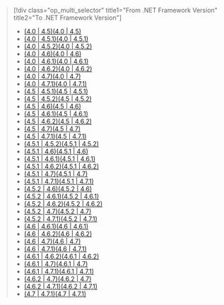 > [!div class="op_multi_selector" title1="From .NET Framework Version" title2="To .NET Framework Version"]
> - [<span data-ttu-id="4d7be-101">(4.0 | 4.5)</span><span class="sxs-lookup"><span data-stu-id="4d7be-101">(4.0 | 4.5)</span></span>](~/docs/framework/migration-guide/runtime/4.0-4.5.md)
> - [<span data-ttu-id="4d7be-102">(4.0 | 4.5.1)</span><span class="sxs-lookup"><span data-stu-id="4d7be-102">(4.0 | 4.5.1)</span></span>](~/docs/framework/migration-guide/runtime/4.0-4.5.1.md)
> - [<span data-ttu-id="4d7be-103">(4.0 | 4.5.2)</span><span class="sxs-lookup"><span data-stu-id="4d7be-103">(4.0 | 4.5.2)</span></span>](~/docs/framework/migration-guide/runtime/4.0-4.5.2.md)
> - [<span data-ttu-id="4d7be-104">(4.0 | 4.6)</span><span class="sxs-lookup"><span data-stu-id="4d7be-104">(4.0 | 4.6)</span></span>](~/docs/framework/migration-guide/runtime/4.0-4.6.md)
> - [<span data-ttu-id="4d7be-105">(4.0 | 4.6.1)</span><span class="sxs-lookup"><span data-stu-id="4d7be-105">(4.0 | 4.6.1)</span></span>](~/docs/framework/migration-guide/runtime/4.0-4.6.1.md)
> - [<span data-ttu-id="4d7be-106">(4.0 | 4.6.2)</span><span class="sxs-lookup"><span data-stu-id="4d7be-106">(4.0 | 4.6.2)</span></span>](~/docs/framework/migration-guide/runtime/4.0-4.6.2.md)
> - [<span data-ttu-id="4d7be-107">(4.0 | 4.7)</span><span class="sxs-lookup"><span data-stu-id="4d7be-107">(4.0 | 4.7)</span></span>](~/docs/framework/migration-guide/runtime/4.0-4.7.md)
> - [<span data-ttu-id="4d7be-108">(4.0 | 4.7.1)</span><span class="sxs-lookup"><span data-stu-id="4d7be-108">(4.0 | 4.7.1)</span></span>](~/docs/framework/migration-guide/runtime/4.0-4.7.1.md)
> - [<span data-ttu-id="4d7be-109">(4.5 | 4.5.1)</span><span class="sxs-lookup"><span data-stu-id="4d7be-109">(4.5 | 4.5.1)</span></span>](~/docs/framework/migration-guide/runtime/4.5-4.5.1.md)
> - [<span data-ttu-id="4d7be-110">(4.5 | 4.5.2)</span><span class="sxs-lookup"><span data-stu-id="4d7be-110">(4.5 | 4.5.2)</span></span>](~/docs/framework/migration-guide/runtime/4.5-4.5.2.md)
> - [<span data-ttu-id="4d7be-111">(4.5 | 4.6)</span><span class="sxs-lookup"><span data-stu-id="4d7be-111">(4.5 | 4.6)</span></span>](~/docs/framework/migration-guide/runtime/4.5-4.6.md)
> - [<span data-ttu-id="4d7be-112">(4.5 | 4.6.1)</span><span class="sxs-lookup"><span data-stu-id="4d7be-112">(4.5 | 4.6.1)</span></span>](~/docs/framework/migration-guide/runtime/4.5-4.6.1.md)
> - [<span data-ttu-id="4d7be-113">(4.5 | 4.6.2)</span><span class="sxs-lookup"><span data-stu-id="4d7be-113">(4.5 | 4.6.2)</span></span>](~/docs/framework/migration-guide/runtime/4.5-4.6.2.md)
> - [<span data-ttu-id="4d7be-114">(4.5 | 4.7)</span><span class="sxs-lookup"><span data-stu-id="4d7be-114">(4.5 | 4.7)</span></span>](~/docs/framework/migration-guide/runtime/4.5-4.7.md)
> - [<span data-ttu-id="4d7be-115">(4.5 | 4.7.1)</span><span class="sxs-lookup"><span data-stu-id="4d7be-115">(4.5 | 4.7.1)</span></span>](~/docs/framework/migration-guide/runtime/4.5-4.7.1.md)
> - [<span data-ttu-id="4d7be-116">(4.5.1 | 4.5.2)</span><span class="sxs-lookup"><span data-stu-id="4d7be-116">(4.5.1 | 4.5.2)</span></span>](~/docs/framework/migration-guide/runtime/4.5.1-4.5.2.md)
> - [<span data-ttu-id="4d7be-117">(4.5.1 | 4.6)</span><span class="sxs-lookup"><span data-stu-id="4d7be-117">(4.5.1 | 4.6)</span></span>](~/docs/framework/migration-guide/runtime/4.5.1-4.6.md)
> - [<span data-ttu-id="4d7be-118">(4.5.1 | 4.6.1)</span><span class="sxs-lookup"><span data-stu-id="4d7be-118">(4.5.1 | 4.6.1)</span></span>](~/docs/framework/migration-guide/runtime/4.5.1-4.6.1.md)
> - [<span data-ttu-id="4d7be-119">(4.5.1 | 4.6.2)</span><span class="sxs-lookup"><span data-stu-id="4d7be-119">(4.5.1 | 4.6.2)</span></span>](~/docs/framework/migration-guide/runtime/4.5.1-4.6.2.md)
> - [<span data-ttu-id="4d7be-120">(4.5.1 | 4.7)</span><span class="sxs-lookup"><span data-stu-id="4d7be-120">(4.5.1 | 4.7)</span></span>](~/docs/framework/migration-guide/runtime/4.5.1-4.7.md)
> - [<span data-ttu-id="4d7be-121">(4.5.1 | 4.7.1)</span><span class="sxs-lookup"><span data-stu-id="4d7be-121">(4.5.1 | 4.7.1)</span></span>](~/docs/framework/migration-guide/runtime/4.5.1-4.7.1.md)
> - [<span data-ttu-id="4d7be-122">(4.5.2 | 4.6)</span><span class="sxs-lookup"><span data-stu-id="4d7be-122">(4.5.2 | 4.6)</span></span>](~/docs/framework/migration-guide/runtime/4.5.2-4.6.md)
> - [<span data-ttu-id="4d7be-123">(4.5.2 | 4.6.1)</span><span class="sxs-lookup"><span data-stu-id="4d7be-123">(4.5.2 | 4.6.1)</span></span>](~/docs/framework/migration-guide/runtime/4.5.2-4.6.1.md)
> - [<span data-ttu-id="4d7be-124">(4.5.2 | 4.6.2)</span><span class="sxs-lookup"><span data-stu-id="4d7be-124">(4.5.2 | 4.6.2)</span></span>](~/docs/framework/migration-guide/runtime/4.5.2-4.6.2.md)
> - [<span data-ttu-id="4d7be-125">(4.5.2 | 4.7)</span><span class="sxs-lookup"><span data-stu-id="4d7be-125">(4.5.2 | 4.7)</span></span>](~/docs/framework/migration-guide/runtime/4.5.2-4.7.md)
> - [<span data-ttu-id="4d7be-126">(4.5.2 | 4.7.1)</span><span class="sxs-lookup"><span data-stu-id="4d7be-126">(4.5.2 | 4.7.1)</span></span>](~/docs/framework/migration-guide/runtime/4.5.2-4.7.1.md)
> - [<span data-ttu-id="4d7be-127">(4.6 | 4.6.1)</span><span class="sxs-lookup"><span data-stu-id="4d7be-127">(4.6 | 4.6.1)</span></span>](~/docs/framework/migration-guide/runtime/4.6-4.6.1.md)
> - [<span data-ttu-id="4d7be-128">(4.6 | 4.6.2)</span><span class="sxs-lookup"><span data-stu-id="4d7be-128">(4.6 | 4.6.2)</span></span>](~/docs/framework/migration-guide/runtime/4.6-4.6.2.md)
> - [<span data-ttu-id="4d7be-129">(4.6 | 4.7)</span><span class="sxs-lookup"><span data-stu-id="4d7be-129">(4.6 | 4.7)</span></span>](~/docs/framework/migration-guide/runtime/4.6-4.7.md)
> - [<span data-ttu-id="4d7be-130">(4.6 | 4.7.1)</span><span class="sxs-lookup"><span data-stu-id="4d7be-130">(4.6 | 4.7.1)</span></span>](~/docs/framework/migration-guide/runtime/4.6-4.7.1.md)
> - [<span data-ttu-id="4d7be-131">(4.6.1 | 4.6.2)</span><span class="sxs-lookup"><span data-stu-id="4d7be-131">(4.6.1 | 4.6.2)</span></span>](~/docs/framework/migration-guide/runtime/4.6.1-4.6.2.md)
> - [<span data-ttu-id="4d7be-132">(4.6.1 | 4.7)</span><span class="sxs-lookup"><span data-stu-id="4d7be-132">(4.6.1 | 4.7)</span></span>](~/docs/framework/migration-guide/runtime/4.6.1-4.7.md)
> - [<span data-ttu-id="4d7be-133">(4.6.1 | 4.7.1)</span><span class="sxs-lookup"><span data-stu-id="4d7be-133">(4.6.1 | 4.7.1)</span></span>](~/docs/framework/migration-guide/runtime/4.6.1-4.7.1.md)
> - [<span data-ttu-id="4d7be-134">(4.6.2 | 4.7)</span><span class="sxs-lookup"><span data-stu-id="4d7be-134">(4.6.2 | 4.7)</span></span>](~/docs/framework/migration-guide/runtime/4.6.2-4.7.md)
> - [<span data-ttu-id="4d7be-135">(4.6.2 | 4.7.1)</span><span class="sxs-lookup"><span data-stu-id="4d7be-135">(4.6.2 | 4.7.1)</span></span>](~/docs/framework/migration-guide/runtime/4.6.2-4.7.1.md)
> - [<span data-ttu-id="4d7be-136">(4.7 | 4.7.1)</span><span class="sxs-lookup"><span data-stu-id="4d7be-136">(4.7 | 4.7.1)</span></span>](~/docs/framework/migration-guide/runtime/4.7-4.7.1.md)

